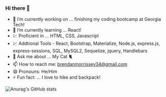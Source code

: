 ### Hi there 👋

- 🔭 I’m currently working on ... finishing my coding bootcamp at Georgia Tech!
- 🌱 I’m currently learning ... React!
- 💹 Proficient in ... HTML, CSS, Javascript
- 💹 Addtional Tools - React, Bootstrap, Materialize, Node.js, express.js, express-sessions, SQL, MySQL2, Sequelize, jquery, Handlebars
- 💬 Ask me about ... My Cat 🐈 
- 📫 How to reach me: brendanmorrissey34@gmail.com
- 😄 Pronouns: He/Him
- ⚡ Fun fact: ... I love to hike and backpack!

![Anurag's GitHub stats](https://github-readme-stats.vercel.app/api?username=Bmorrissey34&theme=aura&show_icons=true)
